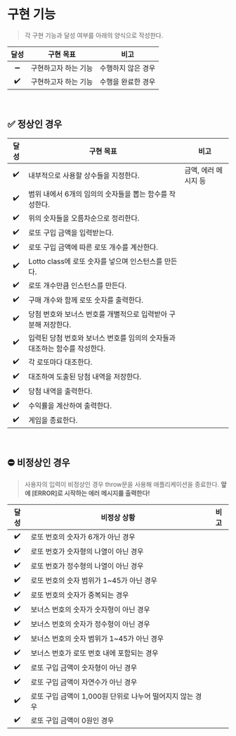 # 구현 기능

> 각 구현 기능과 달성 여부를 아래의 양식으로 작성한다.

|달성|구현 목표|비고|
|:---:|---|---|
|:heavy_minus_sign:|구현하고자 하는 기능|수행하지 않은 경우|
|:heavy_check_mark:|구현하고자 하는 기능|수행을 완료한 경우|

<br>

## :white_check_mark: 정상인 경우

|달성|구현 목표|비고|
|:---:|---|---|
|:heavy_check_mark:|내부적으로 사용할 상수들을 지정한다.|금액, 에러 메시지 등|
|:heavy_check_mark:|범위 내에서 6개의 임의의 숫자들을 뽑는 함수를 작성한다.||
|:heavy_check_mark:|위의 숫자들을 오름차순으로 정리한다.||
|:heavy_check_mark:|로또 구입 금액을 입력받는다.||
|:heavy_check_mark:|로또 구입 금액에 따른 로또 개수를 계산한다.||
|:heavy_check_mark:|Lotto class에 로또 숫자를 넣으며 인스턴스를 만든다.||
|:heavy_check_mark:|로또 개수만큼 인스턴스를 만든다.||
|:heavy_check_mark:|구매 개수와 함께 로또 숫자를 출력한다.||
|:heavy_check_mark:|당첨 번호와 보너스 번호를 개별적으로 입력받아 구분해 저장한다.||
|:heavy_check_mark:|입력된 당첨 번호와 보너스 번호를 임의의 숫자들과 대조하는 함수를 작성한다.||
|:heavy_check_mark:|각 로또마다 대조한다.||
|:heavy_check_mark:|대조하여 도출된 당첨 내역을 저장한다.||
|:heavy_check_mark:|당첨 내역을 출력한다.||
|:heavy_check_mark:|수익률을 계산하여 출력한다.||
|:heavy_check_mark:|게임을 종료한다.||

<br>

## :no_entry: 비정상인 경우

> 사용자의 입력이 비정상인 경우 throw문을 사용해 애플리케이션을 종료한다.
> **앞에 [ERROR]로 시작하는 에러 메시지를 출력한다!**

|달성|비정상 상황|비고|
|:---:|---|---|
|:heavy_check_mark:|로또 번호의 숫자가 6개가 아닌 경우||
|:heavy_check_mark:|로또 번호가 숫자형의 나열이 아닌 경우||
|:heavy_check_mark:|로또 번호가 정수형의 나열이 아닌 경우||
|:heavy_check_mark:|로또 번호의 숫자 범위가 1~45가 아닌 경우||
|:heavy_check_mark:|로또 번호의 숫자가 중복되는 경우||
|:heavy_check_mark:|보너스 번호의 숫자가 숫자형이 아닌 경우||
|:heavy_check_mark:|보너스 번호의 숫자가 정수형이 아닌 경우||
|:heavy_check_mark:|보너스 번호의 숫자 범위가 1~45가 아닌 경우||
|:heavy_check_mark:|보너스 번호가 로또 번호 내에 포함되는 경우||
|:heavy_check_mark:|로또 구입 금액이 숫자형이 아닌 경우||
|:heavy_check_mark:|로또 구입 금액이 자연수가 아닌 경우||
|:heavy_check_mark:|로또 구입 금액이 1,000원 단위로 나누어 떨어지지 않는 경우||
|:heavy_check_mark:|로또 구입 금액이 0원인 경우||



